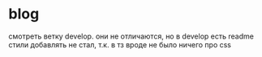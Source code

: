 # blog
смотреть ветку develop. они не отличаются, но в develop есть readme
<br>
стили добавлять не стал, т.к. в тз вроде не было ничего про css

